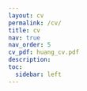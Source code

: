 ```yaml
---
layout: cv
permalink: /cv/
title: cv
nav: true
nav_order: 5
cv_pdf: huang_cv.pdf
description:
toc:
  sidebar: left
---
```

